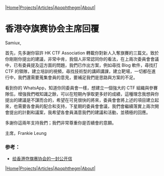 |[Home](/README.md)|[Projects](/projects.md)|[Articles](/articles.md)|[Apophthegm](/apophthegm.md)|[About](/about.md)|

# 香港夺旗赛协会主席回覆

Samiux,

首先，先多謝你容許 HK CTF Association 轉載你對新人入奪旗賽的三篇文。致於你剛剛你提出的建議，非常中肯，我個人非常認同你的看法，在上兩次委員會會議中，已有委員提及這方面的問題，我們已作出方案，例如尋找 Blog 軟件，尋找打 CTF 的領隊，建立培訓的視頻，尋找技術型的講師講課，建立靶場，一切都在進行中，我們還需要蒐集會員的意見，要補足我們是思路與方案的不足。

看到你的 WhatsApp，知道你同委員會一樣，想建立一個強大的 CTF 組織與參賽隊伍，增強我們嘅知識之餘，可以在短期內爭取更多好的成績，這種理念我想與你提出的建議是不謀而合的，希望在可見很快的將來，委員會會將上述的項目建立起來，也需要各會員的配合和支持，下星期的委員會會議，我們會繼續落實上兩次開會提出的計劃和議案，我希望各會員滿意我們的建議和活動，並積極的回應。

多謝你這兩年支持我們；我們非常尊重你是否續會的意願。

主席，Frankie Leung   


### 参考：
- [给香港夺旗赛协会的一封公开信](/openletter2hkctf.md)  

|[Home](/README.md)|[Projects](/projects.md)|[Articles](/articles.md)|[Apophthegm](/apophthegm.md)|[About](/about.md)|
